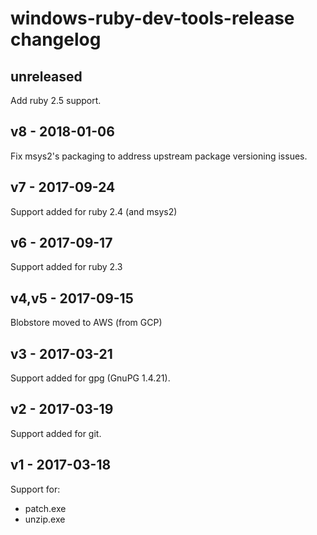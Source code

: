 # windows-ruby-dev-tools-release changelog

## unreleased

Add ruby 2.5 support.


## v8 - 2018-01-06

Fix msys2's packaging to address upstream package versioning issues.


## v7 - 2017-09-24

Support added for ruby 2.4 (and msys2)


## v6 - 2017-09-17

Support added for ruby 2.3


## v4,v5 - 2017-09-15

Blobstore moved to AWS (from GCP)


## v3 - 2017-03-21

Support added for gpg (GnuPG 1.4.21).


## v2 - 2017-03-19

Support added for git.


## v1 - 2017-03-18

Support for:
- patch.exe
- unzip.exe
